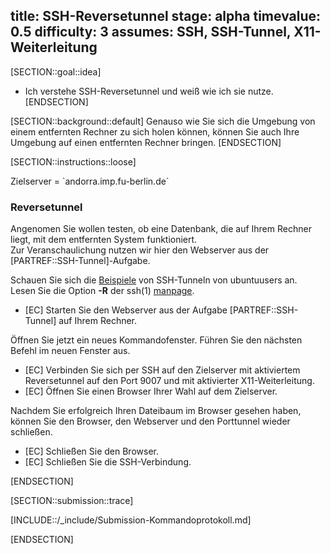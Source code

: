 title: SSH-Reversetunnel
stage: alpha
timevalue: 0.5
difficulty: 3
assumes: SSH, SSH-Tunnel, X11-Weiterleitung
---
[SECTION::goal::idea]
 - Ich verstehe SSH-Reversetunnel und weiß wie ich sie nutze.
[ENDSECTION]

[SECTION::background::default]
Genauso wie Sie sich die Umgebung von einem entfernten Rechner zu sich holen können, können Sie 
auch Ihre Umgebung auf einen entfernten Rechner bringen.
[ENDSECTION]

[SECTION::instructions::loose]

<replacement id='targetserver'>
Zielserver = `andorra.imp.fu-berlin.de`
</replacement>

### Reversetunnel

Angenomen Sie wollen testen, ob eine Datenbank, die auf Ihrem Rechner liegt, mit dem entfernten System funktioniert.  
Zur Veranschaulichung nutzen wir hier den Webserver aus der [PARTREF::SSH-Tunnel]-Aufgabe.

Schauen Sie sich die [Beispiele](https://wiki.ubuntuusers.de/SSH/#SSH-Tunnel) von SSH-Tunneln von 
ubuntuusers an.  
Lesen Sie die Option **-R** der ssh(1) [manpage](https://man.openbsd.org/ssh).

- [EC] Starten Sie den Webserver aus der Aufgabe [PARTREF::SSH-Tunnel] auf Ihrem Rechner.

Öffnen Sie jetzt ein neues Kommandofenster. Führen Sie den nächsten Befehl im neuen Fenster aus.

- [EC] Verbinden Sie sich per SSH auf den Zielserver mit aktiviertem Reversetunnel auf den Port 
   9007 und mit aktivierter X11-Weiterleitung.
- [EC] Öffnen Sie einen Browser Ihrer Wahl auf dem Zielserver.

Nachdem Sie erfolgreich Ihren Dateibaum im Browser gesehen haben, können Sie den Browser, den 
Webserver und den Porttunnel wieder schließen.

- [EC] Schließen Sie den Browser.
- [EC] Schließen Sie die SSH-Verbindung.

[ENDSECTION]

[SECTION::submission::trace]

[INCLUDE::/_include/Submission-Kommandoprotokoll.md]

[ENDSECTION]
